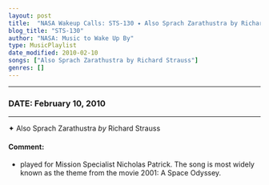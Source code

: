 ```yaml
---
layout: post
title:  "NASA Wakeup Calls: STS-130 ✦ Also Sprach Zarathustra by Richard Strauss ✵ February 10, 2010"
blog_title: "STS-130"
author: "NASA: Music to Wake Up By"
type: MusicPlaylist
date_modified: 2010-02-10
songs: ["Also Sprach Zarathustra by Richard Strauss"]
genres: []
---
```


----
### DATE: February 10, 2010
----
✦ Also Sprach Zarathustra *by* Richard Strauss  

#### Comment:
* played for Mission Specialist Nicholas Patrick. The song is most widely known as the theme from the movie 2001: A Space Odyssey.



<br/>
<center>
	<a target="_blank"
	   href="https://twitter.com/intent/tweet?hashtags=Space,NASA,Playlist,NASAWakeupCalls,SpaceProgram&text=🚀 {{ page.author}}, '{{ page.songs.first }}' {{ page.title }}, {{ site.url }}{{ page.url }}&via=nasawakeupcalls"><i class="fab fa-twitter" title="Tweet this page" alt="Tweet this page" style="font-size: 1.3em;"></i></a>
	&nbsp; 	<i class="fas fa-user-astronaut" style="font-size: 1.5em;"></i> &nbsp;
    <a id="custom_amazon_link"
       type="amzn" search="#"
       category="popular music">
    <i class="fab fa-amazon" style="font-size: 1.3em;"></i></a>
</center>

<!-- Randomly resolve an individual entry from a song array -->
<script src="/assets/javascript/seedrandom.min.js"></script>
<script>
  var wake_me_up = ["Also Sprach Zarathustra by Richard Strauss"];
  var prng = new Math.seedrandom();
  function randomSong() {
    song = wake_me_up[Math.floor(Math.random() * wake_me_up.length)];
    var amazon_link = document.getElementById("custom_amazon_link");
    amazon_link.setAttribute("search", song);
  }
  window.onload = randomSong();
</script>
